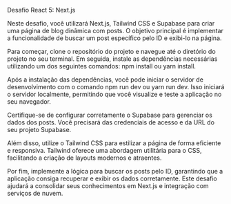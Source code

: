 Desafio React 5: Next.js

Neste desafio, você utilizará Next.js, Tailwind CSS e Supabase para criar uma página de blog dinâmica com posts. O objetivo principal é implementar a funcionalidade de buscar um post específico pelo ID e exibi-lo na página.

Para começar, clone o repositório do projeto e navegue até o diretório do projeto no seu terminal. Em seguida, instale as dependências necessárias utilizando um dos seguintes comandos: npm install ou yarn install.

Após a instalação das dependências, você pode iniciar o servidor de desenvolvimento com o comando npm run dev ou yarn run dev. Isso iniciará o servidor localmente, permitindo que você visualize e teste a aplicação no seu navegador.

Certifique-se de configurar corretamente o Supabase para gerenciar os dados dos posts. Você precisará das credenciais de acesso e da URL do seu projeto Supabase.

Além disso, utilize o Tailwind CSS para estilizar a página de forma eficiente e responsiva. Tailwind oferece uma abordagem utilitária para o CSS, facilitando a criação de layouts modernos e atraentes.

Por fim, implemente a lógica para buscar os posts pelo ID, garantindo que a aplicação consiga recuperar e exibir os dados corretamente. Este desafio ajudará a consolidar seus conhecimentos em Next.js e integração com serviços de nuvem.

